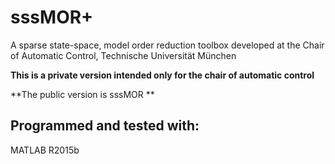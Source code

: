 # sssMOR+
A sparse state-space, model order reduction toolbox developed at the Chair of 
Automatic Control, Technische Universität München

**This is a private version intended only for the chair of automatic control**

**The public version is sssMOR **

## Programmed and tested with:
MATLAB R2015b